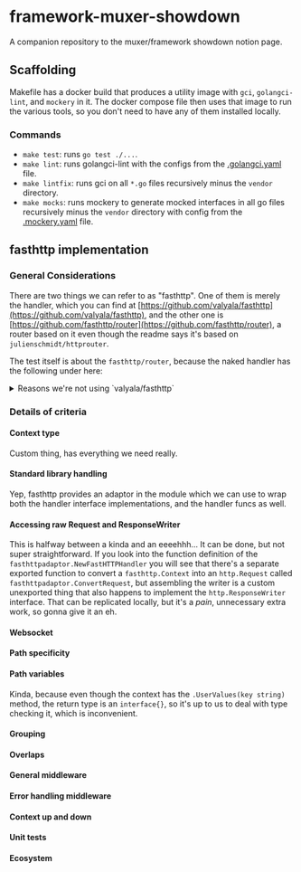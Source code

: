 # framework-muxer-showdown
A companion repository to the muxer/framework showdown notion page.

## Scaffolding

Makefile has a docker build that produces a utility image with `gci`, `golangci-lint`, and `mockery` in it. The docker compose file then uses that image to run the various tools, so you don't need to have any of them installed locally.

### Commands

* `make test`: runs `go test ./...`.
* `make lint`: runs golangci-lint with the configs from the [.golangci.yaml](.golangci.yaml) file.
* `make lintfix`: runs gci on all `*.go` files recursively minus the `vendor` directory.
* `make mocks`: runs mockery to generate mocked interfaces in all go files recursively minus the `vendor` directory with config from the [.mockery.yaml](.mockery.yaml) file.

## fasthttp implementation

### General Considerations

There are two things we can refer to as "fasthttp". One of them is merely the handler, which you can find at [https://github.com/valyala/fasthttp](https://github.com/valyala/fasthttp), and the other one is [https://github.com/fasthttp/router](https://github.com/fasthttp/router), a router based on it even though the readme says it's based on `julienschmidt/httprouter`.

The test itself is about the `fasthttp/router`, because the naked handler has the following under here:

<details>
<summary>Reasons we're not using `valyala/fasthttp`</summary>

---

Its main focus is on performance and it compares itself to net/http. It also starts with this note:

> ## fasthttp might not be for you!
>
> ---
> fasthttp was design for some high performance edge cases. Unless your server/client needs to handle thousands of small to medium requests per seconds and needs a consistent low millisecond response time fasthttp might not be for you. For most cases net/http is much better as it's easier to use and can handle more cases. For most cases you won't even notice the performance difference.

I feel like in our case we do care about these fast responses, so it might be for us.

That said, fasthttp also has this bit in their readme:

> * Fasthttp doesn't provide [ServeMux](https://golang.org/pkg/net/http/#ServeMux), but there are more powerful third-party routers and web frameworks with fasthttp support:
>   * [fasthttp-routing](https://github.com/qiangxue/fasthttp-routing)
>   * [router](https://github.com/fasthttp/router)
>   * [lu](https://github.com/vincentLiuxiang/lu)
>   * [atreugo](https://github.com/savsgio/atreugo)
>   * [Fiber](https://github.com/gofiber/fiber)
>   * [Gearbox](https://github.com/gogearbox/gearbox)
>
> Net/http code with simple ServeMux is trivially converted to fasthttp code:
>
> ```go
> // net/http code
>
> m := &http.ServeMux{}
> m.HandleFunc("/foo", fooHandlerFunc)
> m.HandleFunc("/bar", barHandlerFunc)
> m.Handle("/baz", bazHandler)
>
> http.ListenAndServe(":80", m)
> ```
>
> ```go
> // the corresponding fasthttp code
> m := func(ctx *fasthttp.RequestCtx) {
> 	switch string(ctx.Path()) {
> 	case "/foo":
> 		fooHandlerFunc(ctx)
> 	case "/bar":
> 		barHandlerFunc(ctx)
> 	case "/baz":
> 		bazHandler.HandlerFunc(ctx)
> 	default:
> 		ctx.Error("not found", fasthttp.StatusNotFound)
> 	}
> }
>
> fasthttp.ListenAndServe(":80", m)
> ```

All of the above, while undoubtedly amazing when it comes to handling requests, is going to make it really, really difficult to write actual code that we need as a business.
</details>

### Details of criteria

#### Context type

Custom thing, has everything we need really.

#### Standard library handling

Yep, fasthttp provides an adaptor in the module which we can use to wrap both the handler interface implementations, and the handler funcs as well.

#### Accessing raw Request and ResponseWriter

This is halfway between a kinda and an eeeehhh... It can be done, but not super straightforward. If you look into the function definition of the `fasthttpadaptor.NewFastHTTPHandler` you will see that there's a separate exported function to convert a `fasthttp.Context` into an `http.Request` called `fasthttpadaptor.ConvertRequest`, but assembling the writer is a custom unexported thing that also happens to implement the `http.ResponseWriter` interface. That can be replicated locally, but it's a _pain_, unnecessary extra work, so gonna give it an eh.

#### Websocket

#### Path specificity

#### Path variables

Kinda, because even though the context has the `.UserValues(key string)` method, the return type is an `interface{}`, so it's up to us to deal with type checking it, which is inconvenient.

#### Grouping

#### Overlaps

#### General middleware

#### Error handling middleware

#### Context up and down

#### Unit tests

#### Ecosystem
